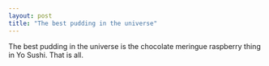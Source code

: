 ```yaml
---
layout: post
title: "The best pudding in the universe"
---
```

The best pudding in the universe is the chocolate meringue raspberry thing in
Yo Sushi. That is all.

